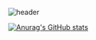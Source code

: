 

<!--
**boogiewooki02/boogiewooki02** is a ✨ _special_ ✨ repository because its `README.md` (this file) appears on your GitHub profile.

Here are some ideas to get you started:

- 🔭 I’m currently working on ...
- 🌱 I’m currently learning ...
- 👯 I’m looking to collaborate on ...
- 🤔 I’m looking for help with ...
- 💬 Ask me about ...
- 📫 How to reach me: ...
- 😄 Pronouns: ...
- ⚡ Fun fact: ...
-->
  
![header](https://capsule-render.vercel.app/api?type=cylinder&color=auto&text=Hi%20I'm%20Wooki&fontSize=50)

[![Anurag's GitHub stats](https://github-readme-stats.vercel.app/api?username=boogiewooki02)](https://github.com/boogiewooki02/github-readme-stats)

